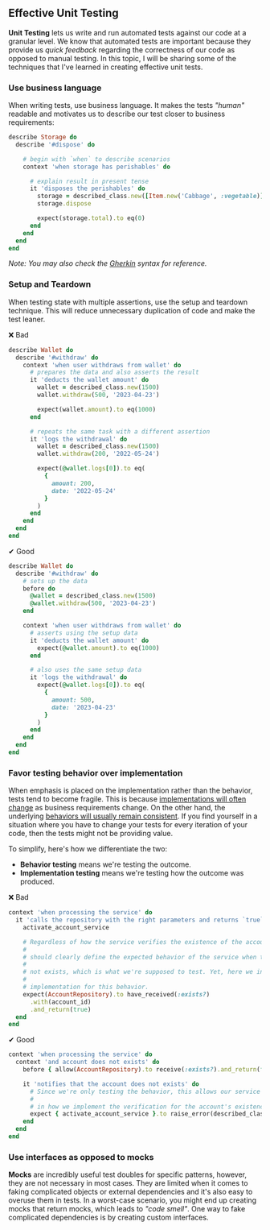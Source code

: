 ## Effective Unit Testing

**Unit Testing** lets us write and run automated tests against our code at a granular level. We know that automated tests are important because they provide us _quick feedback_ regarding the correctness of our code as opposed to manual testing. In this topic, I will be sharing some of the techniques that I've learned in creating effective unit tests.

### Use business language
When writing tests, use business language. It makes the tests _"human"_ readable and motivates us to describe our test closer to business requirements:

```rb
describe Storage do
  describe '#dispose' do

    # begin with `when` to describe scenarios
    context 'when storage has perishables' do

      # explain result in present tense
      it 'disposes the perishables' do
        storage = described_class.new([Item.new('Cabbage', :vegetable)])
        storage.dispose

        expect(storage.total).to eq(0)
      end
    end
  end
end
```
_Note: You may also check the [Gherkin](https://cucumber.io/docs/gherkin/reference/) syntax for reference._

### Setup and Teardown
When testing state with multiple assertions, use the setup and teardown technique. This will reduce unnecessary duplication of code and make the test leaner.

❌ Bad

```rb
describe Wallet do
  describe '#withdraw' do
    context 'when user withdraws from wallet' do
      # prepares the data and also asserts the result
      it 'deducts the wallet amount' do
        wallet = described_class.new(1500)
        wallet.withdraw(500, '2023-04-23')

        expect(wallet.amount).to eq(1000)
      end

      # repeats the same task with a different assertion
      it 'logs the withdrawal' do
        wallet = described_class.new(1500)
        wallet.withdraw(200, '2022-05-24')

        expect(@wallet.logs[0]).to eq(
          {
            amount: 200,
            date: '2022-05-24'
          }
        )
      end
    end
  end
end
```

✔ Good

```rb
describe Wallet do
  describe '#withdraw' do
    # sets up the data
    before do
      @wallet = described_class.new(1500)
      @wallet.withdraw(500, '2023-04-23')
    end

    context 'when user withdraws from wallet' do
      # asserts using the setup data
      it 'deducts the wallet amount' do
        expect(@wallet.amount).to eq(1000)
      end

      # also uses the same setup data
      it 'logs the withdrawal' do
        expect(@wallet.logs[0]).to eq(
          {
            amount: 500,
            date: '2023-04-23'
          }
        )
      end
    end
  end
end
```

### Favor testing behavior over implementation
When emphasis is placed on the implementation rather than the behavior, tests tend to become fragile. This is because <ins>implementations will often change</ins> as business requirements change. On the other hand, the underlying <ins>behaviors will usually remain consistent</ins>. If you find yourself in a situation where you have to change your tests for every iteration of your code, then the tests might not be providing value.

To simplify, here's how we differentiate the two:

- **Behavior testing** means we're testing the outcome.
- **Implementation testing** means we're testing how the outcome was produced.

❌ Bad

```rb
context 'when processing the service' do
  it 'calls the repository with the right parameters and returns `true`' do
    activate_account_service

    # Regardless of how the service verifies the existence of the account, the product details
    #
    # should clearly define the expected behavior of the service when the account exists or does
    #
    # not exists, which is what we're supposed to test. Yet, here we insist on testing the
    #
    # implementation for this behavior.
    expect(AccountRepository).to have_received(:exists?)
      .with(account_id)
      .and_return(true)
  end
end
```

✔ Good

```rb
context 'when processing the service' do
  context 'and account does not exists' do
    before { allow(AccountRepository).to receive(:exists?).and_return(false) }

    it 'notifies that the account does not exists' do
      # Since we're only testing the behavior, this allows our service to be more flexible
      #
      # in how we implement the verification for the account's existence.
      expect { activate_account_service }.to raise_error(described_class::NotFoundError)
    end
  end
end
```

### Use interfaces as opposed to mocks
**Mocks** are incredibly useful test doubles for specific patterns, however, they are not necessary in most cases. They are limited when it comes to faking complicated objects or external dependencies and it's also easy to overuse them in tests. In a worst-case scenario, you might end up creating mocks that return mocks, which leads to _"code smell"_. One way to fake complicated dependencies is by creating custom interfaces.

